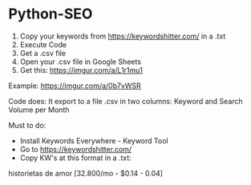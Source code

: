 # Python-SEO
1. Copy your keywords from https://keywordshitter.com/ in a .txt
2. Execute Code
3. Get a .csv file
4. Open your .csv file in Google Sheets
5. Get this: https://imgur.com/a/L1r1mu1

Example: 
https://imgur.com/a/0b7vWSR

Code does: 
It export to a file .csv in two columns:
Keyword and Search Volume per Month

Must to do: 
- Install Keywords Everywhere - Keyword Tool
- Go to https://keywordshitter.com/
- Copy KW's at this format in a .txt: 

historietas de amor [32.800/mo - $0.14 - 0.04]
